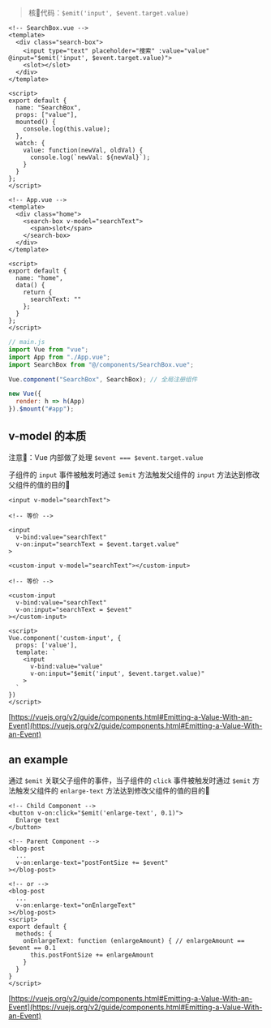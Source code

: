 > 核💓代码：`$emit('input', $event.target.value)`

```vue
<!-- SearchBox.vue -->
<template>
  <div class="search-box">
    <input type="text" placeholder="搜索" :value="value" @input="$emit('input', $event.target.value)">
    <slot></slot>
  </div>
</template>

<script>
export default {
  name: "SearchBox",
  props: ["value"],
  mounted() {
    console.log(this.value);
  },
  watch: {
    value: function(newVal, oldVal) {
      console.log(`newVal: ${newVal}`);
    }
  }
};
</script>
```

```vue
<!-- App.vue -->
<template>
  <div class="home">
    <search-box v-model="searchText">
      <span>slot</span>
    </search-box>
  </div>
</template>

<script>
export default {
  name: "home",
  data() {
    return {
      searchText: ""
    };
  }
};
</script>
```

```js
// main.js
import Vue from "vue";
import App from "./App.vue";
import SearchBox from "@/components/SearchBox.vue";

Vue.component("SearchBox", SearchBox); // 全局注册组件

new Vue({
  render: h => h(App)
}).$mount("#app");
```

## v-model 的本质

注意👀：Vue 内部做了处理 `$event === $event.target.value`

子组件的 `input` 事件被触发时通过 `$emit` 方法触发父组件的 `input` 方法达到修改父组件的值的目的🚝

```vue
<input v-model="searchText">

<!-- 等价 -->

<input
  v-bind:value="searchText"
  v-on:input="searchText = $event.target.value"
>

<custom-input v-model="searchText"></custom-input>

<!-- 等价 -->

<custom-input
  v-bind:value="searchText"
  v-on:input="searchText = $event"
></custom-input>

<script>
Vue.component('custom-input', {
  props: ['value'],
  template: `
    <input
      v-bind:value="value"
      v-on:input="$emit('input', $event.target.value)"
    >
  `
})
</script>
```

[https://vuejs.org/v2/guide/components.html#Emitting-a-Value-With-an-Event](https://vuejs.org/v2/guide/components.html#Emitting-a-Value-With-an-Event)

## an example

通过 `$emit` 关联父子组件的事件，当子组件的 `click` 事件被触发时通过 `$emit` 方法触发父组件的 `enlarge-text` 方法达到修改父组件的值的目的🚝

```vue
<!-- Child Component -->
<button v-on:click="$emit('enlarge-text', 0.1)">
  Enlarge text
</button>

<!-- Parent Component -->
<blog-post
  ...
  v-on:enlarge-text="postFontSize += $event"
></blog-post>

<!-- or -->
<blog-post
  ...
  v-on:enlarge-text="onEnlargeText"
></blog-post>
<script>
export default {
  methods: {
    onEnlargeText: function (enlargeAmount) { // enlargeAmount == $event == 0.1
      this.postFontSize += enlargeAmount
    }
  }
}
</script>
```

[https://vuejs.org/v2/guide/components.html#Emitting-a-Value-With-an-Event](https://vuejs.org/v2/guide/components.html#Emitting-a-Value-With-an-Event)
